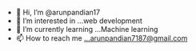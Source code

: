 - 👋 Hi, I’m @arunpandian17
- 👀 I’m interested in ...web development
- 🌱 I’m currently learning ...Machine learning 
- 📫 How to reach me ...arunpandian7187@gmail.com
